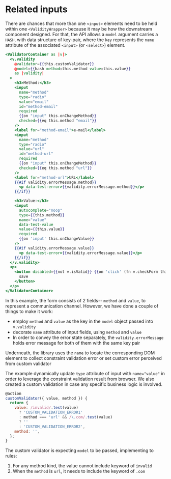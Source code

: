 # Related inputs

There are chances that more than one `<input>` elements need to be held within one `<ValidityWrapper>` because it may be how the downstream component designed. For that, the API allows a `model` argument carries a `HASH`, with data structure of key-pair, where the `key` represents the `name` attribute of the associated `<input>` (or `<select>`) element.

```hbs
<ValidatorContainer as |v|>
  <v.validity
    @validator={{this.customValidator}}
    @model={{hash method=this.method value=this.value}}
    as |validity|
  >
    <h3>Method:</h3>
    <input
      name="method"
      type="radio"
      value="email"
      id="method-email"
      required
      {{on "input" this.onChangeMethod}}
      checked={{eq this.method "email"}}
    />
    <label for="method-email">e-mail</label>
    <input
      name="method"
      type="radio"
      value="url"
      id="method-url"
      required
      {{on "input" this.onChangeMethod}}
      checked={{eq this.method "url"}}
    />
    <label for="method-url">URL</label>
    {{#if validity.errorMessage.method}}
      <p data-test-error>{{validity.errorMessage.method}}</p>
    {{/if}}

    <h3>Value:</h3>
    <input
      autocomplete="noop"
      type={{this.method}}
      name="value"
      data-test-value
      value={{this.value}}
      required
      {{on 'input' this.onChangeValue}}
    />
    {{#if validity.errorMessage.value}}
      <p data-test-error>{{validity.errorMessage.value}}</p>
    {{/if}}
  </v.validity>
  <p>
    <button disabled={{not v.isValid}} {{on 'click' (fn v.checkForm this.onSubmit)}}>
      save
    </button>
  </p>
</ValidatorContainer>
```
In this example, the form consists of 2 fields-- `method` and `value`, to represent a communication channel. However, we have done a couple of things to make it work:
- employ `method` and `value` as the key in the `model` object passed into `v.validity`
- decorate `name` attribute of input fields, using `method` and `value`
- In order to convey the error state separately, the `validity.errorMessage` holds error message for both of them with the same key pair

Underneath, the library uses the `name` to locate the corresponding DOM element to collect constraint validation error or set custom error perceived from custom validator

The example dynamically update `type` attribute of input with `name="value"` in order to leverage the constraint validation result from browser. We also created a custom validation in case any specific business logic is involved.

```js
@action
customValidator({ value, method }) {
  return {
    value: /invalid/.test(value)
      ? 'CUSTOM_VALIDATION_ERROR1'
      : method === 'url' && /\.com/.test(value)
      ? ''
      : 'CUSTOM_VALIDATION_ERROR2',
    method: '',
  };
}
```

The custom validator is expecting `model` to be passed, implementing to rules:
1. For any method kind, the value cannot include keyword of `invalid`
2. When the `method` is `url`, it needs to include the keyword of `.com`
